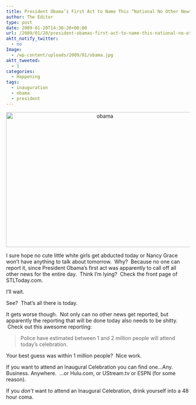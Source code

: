 ```yaml
---
title: President Obama’s First Act to Name This “National No Other News Than Me” Day
author: The Editor
type: post
date: 2009-01-20T14:30:20+00:00
url: /2009/01/20/president-obamas-first-act-to-name-this-national-no-other-news-than-me-day/
aktt_notify_twitter:
  - no
Image:
  - /wp-content/uploads/2009/01/obama.jpg
aktt_tweeted:
  - 1
categories:
  - Happening
tags:
  - inauguration
  - obama
  - president
---
```


<p style="text-align: center;">
  <img class="aligncenter size-full wp-image-56" title="obama" src="http://punchingkitty.com/wp-content/uploads/2009/01/obama.jpg" alt="obama" width="526" height="369" srcset="http://media.punchingkitty.com/wordpress/2009/01/obama.jpg 658w, http://media.punchingkitty.com/wordpress/2009/01/obama-300x210.jpg 300w" sizes="(max-width: 526px) 100vw, 526px" />
</p>

I sure hope no cute little white girls get abducted today or Nancy Grace won&#8217;t have anything to talk about tomorrow.  Why?  Because no one can report it, since President Obama&#8217;s first act was apparently to call off all other news for the entire day.  Think I&#8217;m lying?  Check the front page of STLToday.com.

I&#8217;ll wait.

See?  That&#8217;s all there is today.  

It gets worse though.  Not only can no other news get reported, but apparently the reporting that will be done today also needs to be shitty.  Check out this awesome reporting:

> Police have estimated between 1 and 2 million people will attend today&#8217;s celebration.

Your best guess was within 1 million people?  Nice work.

If you want to attend an Inaugural Celebration you can find one&#8230;Any. Business. Anywhere.  &#8230;or Hulu.com, or UStream.tv or ESPN (for some reason).  

If you _don&#8217;t_ want to attend an Inaugural Celebration, drink yourself into a 48 hour coma.
